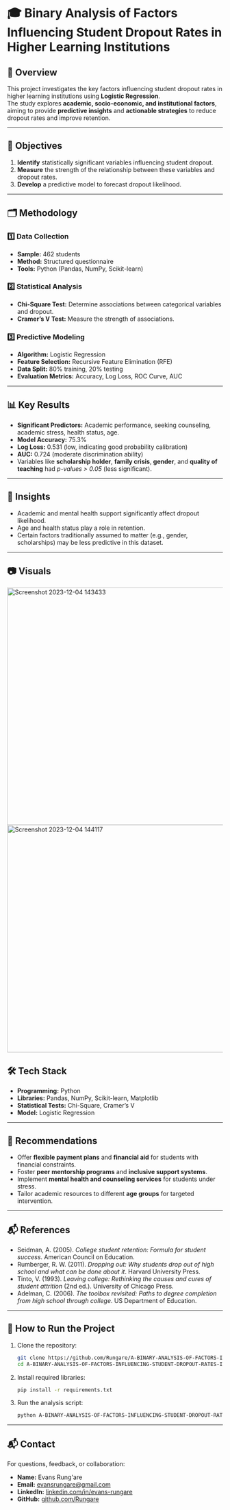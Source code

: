 # 🎓 Binary Analysis of Factors Influencing Student Dropout Rates in Higher Learning Institutions

## 📌 Overview
This project investigates the key factors influencing student dropout rates in higher learning institutions using **Logistic Regression**.  
The study explores **academic, socio-economic, and institutional factors**, aiming to provide **predictive insights** and **actionable strategies** to reduce dropout rates and improve retention.

---

## 🎯 Objectives
1. **Identify** statistically significant variables influencing student dropout.
2. **Measure** the strength of the relationship between these variables and dropout rates.
3. **Develop** a predictive model to forecast dropout likelihood.

---

## 🗂 Methodology
### 1️⃣ Data Collection
- **Sample:** 462 students
- **Method:** Structured questionnaire
- **Tools:** Python (Pandas, NumPy, Scikit-learn)

### 2️⃣ Statistical Analysis
- **Chi-Square Test:** Determine associations between categorical variables and dropout.
- **Cramer’s V Test:** Measure the strength of associations.

### 3️⃣ Predictive Modeling
- **Algorithm:** Logistic Regression
- **Feature Selection:** Recursive Feature Elimination (RFE)
- **Data Split:** 80% training, 20% testing
- **Evaluation Metrics:** Accuracy, Log Loss, ROC Curve, AUC

---

## 📊 Key Results
- **Significant Predictors:** Academic performance, seeking counseling, academic stress, health status, age.
- **Model Accuracy:** 75.3%
- **Log Loss:** 0.531 (low, indicating good probability calibration)
- **AUC:** 0.724 (moderate discrimination ability)
- Variables like **scholarship holder**, **family crisis**, **gender**, and **quality of teaching** had *p-values > 0.05* (less significant).

---

## 🧠 Insights
- Academic and mental health support significantly affect dropout likelihood.
- Age and health status play a role in retention.
- Certain factors traditionally assumed to matter (e.g., gender, scholarships) may be less predictive in this dataset.

---

## 📷 Visuals
<img width="901" height="554" alt="Screenshot 2023-12-04 143433" src="https://github.com/user-attachments/assets/28a7fcc0-1272-4e91-a8ee-d09d3f14dbd3" />
<img width="722" height="531" alt="Screenshot 2023-12-04 144117" src="https://github.com/user-attachments/assets/c010ae55-f500-4c8a-b4b3-6dcbe44cfc42" />



## 🛠 Tech Stack
- **Programming:** Python
- **Libraries:** Pandas, NumPy, Scikit-learn, Matplotlib
- **Statistical Tests:** Chi-Square, Cramer’s V
- **Model:** Logistic Regression

---

## 📝 Recommendations
- Offer **flexible payment plans** and **financial aid** for students with financial constraints.
- Foster **peer mentorship programs** and **inclusive support systems**.
- Implement **mental health and counseling services** for students under stress.
- Tailor academic resources to different **age groups** for targeted intervention.

---

## 📬 References
- Seidman, A. (2005). *College student retention: Formula for student success*. American Council on Education.  
- Rumberger, R. W. (2011). *Dropping out: Why students drop out of high school and what can be done about it*. Harvard University Press.  
- Tinto, V. (1993). *Leaving college: Rethinking the causes and cures of student attrition* (2nd ed.). University of Chicago Press.  
- Adelman, C. (2006). *The toolbox revisited: Paths to degree completion from high school through college*. US Department of Education.  

---
## 🚀 How to Run the Project

1. Clone the repository:

   ```bash
   git clone https://github.com/Rungare/A-BINARY-ANALYSIS-OF-FACTORS-INFLUENCING-STUDENT-DROPOUT-RATES-IN-HIGHER-LEARNING-INSTITUTIONS.git
   cd A-BINARY-ANALYSIS-OF-FACTORS-INFLUENCING-STUDENT-DROPOUT-RATES-IN-HIGHER-LEARNING-INSTITUTIONS
   ```
2. Install required libraries:

   ```bash
   pip install -r requirements.txt
   ```
3. Run the analysis script:

   ```bash
   python A-BINARY-ANALYSIS-OF-FACTORS-INFLUENCING-STUDENT-DROPOUT-RATES-IN-HIGHER-LEARNING-INSTITUTIONS.py
   ```

---

## 📬 Contact

For questions, feedback, or collaboration:

- **Name:** Evans Rung'are  
- **Email:** evansrungare@gmail.com  
- **LinkedIn:** [linkedin.com/in/evans-rungare](https://linkedin.com/in/evans-rungare)  
- **GitHub:** [github.com/Rungare](https://github.com/Rungare)  



